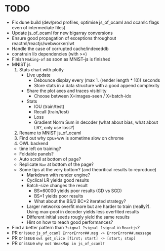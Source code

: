 # TODO
- Fix dune build (dev/prod profiles, optimise js_of_ocaml and ocamlc flags even of intermediate files)
- Update js_of_ocaml for new bigarray conversions
- Ensure good propagation of exceptions throughout reactml/reactjs/webworker/lwt
- Handle the case of corrupted cache/indexeddb
- constrain lib dependencies (with >=)
- Finish `Making-of` as soon as MNIST-js is finished
- MNIST js
   1. Stats chart with plotly
      - Live update
         - Debounce display every (max 1. (render length * 10)) seconds
         - Store stats in a data structure with a good append complexity
      - Share the plot axes and traces visibility
         - Choose between X=images-seen / X=batch-idx
      - Stats
         - IOU (train/test)
         - Recall (train/test)
         - Loss
         - Gradient Norm Sum in decoder (what about bias, what about LR?, only use loss?)
   4. Rename to MNIST js_of_ocaml
   4. Find out why cpu+ww is sometime slow on chrome
   5. OWL backend
   - time left on training?
   - Foldable panels?
   - Auto scroll at bottom of page?
   - Replicate `Nav` at bottom of the page?
   - Some tips at the very bottom? (and theoritical results to reproduce)
      - Markdown with render engine?
      - Cyclical LR yields good results
      - Batch-size changes the result
         - BS=60000 yields poor results (GD vs SGD)
         - BS=1 yields poor results
         - What about the BS/2 BC*2 iterated strategy?
      - Larger networks overfit more but are harder to train (really?). Using max-pool in decoder yields less overfited results
      - Different initial seeds rougly yield the same results
      - Hint on how to reach good performances?
- Find a better pattern than `?signal ?signal ?signal` in `Reactjs`?
- PR or issue `js_of_ocaml ErrorError##.msg -> ErrorError##.message`
- PR or issue `owl get_slice [first; start] -> [start; stop[`
- PR or issue `why not WeakMap in js_of_ocaml?`
